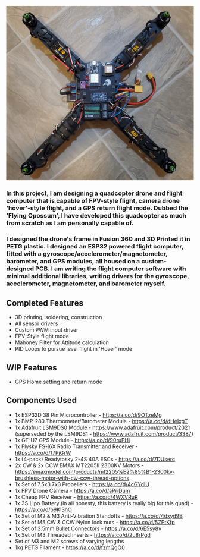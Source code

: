 ![Picture of the constructed quadcopter, without propellers](/images/constructed_quad.jpg)

### In this project, I am designing a quadcopter drone and flight computer that is capable of FPV-style flight, camera drone 'hover'-style flight, and a GPS return flight mode. Dubbed the 'Flying Opossum', I have developed this quadcopter as much from scratch as I am personally capable of. 

### I designed the drone's frame in Fusion 360 and 3D Printed it in PETG plastic. I designed an ESP32 powered flight computer, fitted with a gyroscope/accelerometer/magnetometer, barometer, and GPS modules, all housed on a custom-designed PCB. I am writing the flight computer software with minimal additional libraries, writing drivers for the gyroscope, accelerometer, magnetometer, and barometer myself.

## Completed Features
- 3D printing, soldering, construction
- All sensor drivers
- Custom PWM input driver
- FPV-Style flight mode
- Mahoney Filter for Attitude calculation
- PID Loops to pursue level flight in 'Hover' mode

## WIP Features
- GPS Home setting and return mode

## Components Used
- 1x ESP32D 38 Pin Microcontroller - https://a.co/d/9OTzeMg
- 1x BMP-280 Thermometer/Barometer Module - https://a.co/d/dHeIxgT
- 1x Adafruit LSM9DS0 Module - https://www.adafruit.com/product/2021 (superseded by the LSM9DS1 - https://www.adafruit.com/product/3387)
- 1x GT-U7 GPS Module - https://a.co/d/90ruPHi
- 1x Flysky FS-i6X Radio Transmitter and Receiver - https://a.co/d/17PjGrW
- 1x (4-pack) Readytosky 2-4S 40A ESCs - https://a.co/d/7DUserc
- 2x CW & 2x CCW EMAX MT2205II 2300KV Motors - https://emaxmodel.com/products/mt2205%E2%85%B1-2300kv-brushless-motor-with-cw-ccw-thread-options
- 1x Set of 7.5x3.7x3 Propellers - https://a.co/d/4cGYdIU
- 1x FPV Drone Camera - https://a.co/d/aPriDum
- 1x Cheap FPV Receiver - https://a.co/d/4WXVRuR
- 1x 3S Lipo Battery (in all honesty, this battery is really big for this quad) - https://a.co/d/b9KI3hO
- 1x Set of M2 & M3 Anti-Vibration Standoffs - https://a.co/d/4dxyd9B
- 1x Set of M5 CW & CCW Nylon lock nuts - https://a.co/d/5ZPtKfp
- 1x Set of 3.5mm Bullet Connectors - https://a.co/d/6E5sy8v
- 1x Set of M3 Threaded inserts - https://a.co/d/2u8rPgd
- Set of M3 and M2 screws of varying lengths
- 1kg PETG Filament - https://a.co/d/fzmQgO0
